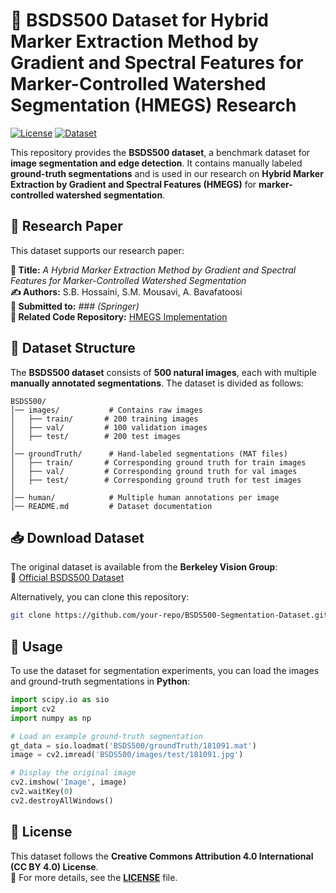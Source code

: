 # 📌 BSDS500 Dataset for Hybrid Marker Extraction Method by Gradient and Spectral Features for Marker-Controlled Watershed Segmentation (HMEGS) Research

[![License](https://img.shields.io/badge/License-CC%20BY%204.0-green)](https://creativecommons.org/licenses/by/4.0/)
[![Dataset](https://img.shields.io/badge/Dataset-BSDS500-blue)](https://www2.eecs.berkeley.edu/Research/Projects/CS/vision/grouping/resources.html)

This repository provides the **BSDS500 dataset**, a benchmark dataset for **image segmentation and edge detection**. It contains manually labeled **ground-truth segmentations** and is used in our research on **Hybrid Marker Extraction by Gradient and Spectral Features (HMEGS)** for **marker-controlled watershed segmentation**.

## 📄 Research Paper
This dataset supports our research paper:

**📌 Title:** *A Hybrid Marker Extraction Method by Gradient and Spectral Features for Marker-Controlled Watershed Segmentation*  
**✍️ Authors:** S.B. Hossaini, S.M. Mousavi, A. Bavafatoosi  
**📕 Submitted to:** *### (Springer)*  
**🔗 Related Code Repository:** [HMEGS Implementation](https://github.com/your-friend/HMEGS-segmentation](https://github.com/sbehzadh9/HMEGS))

## 📂 Dataset Structure
The **BSDS500 dataset** consists of **500 natural images**, each with multiple **manually annotated segmentations**. The dataset is divided as follows:

```
BSDS500/
│── images/           # Contains raw images
│   ├── train/       # 200 training images
│   ├── val/         # 100 validation images
│   ├── test/        # 200 test images
│
│── groundTruth/      # Hand-labeled segmentations (MAT files)
│   ├── train/       # Corresponding ground truth for train images
│   ├── val/         # Corresponding ground truth for val images
│   ├── test/        # Corresponding ground truth for test images
│
│── human/            # Multiple human annotations per image
│── README.md         # Dataset documentation
```

## 📥 Download Dataset
The original dataset is available from the **Berkeley Vision Group**:  
🔗 [Official BSDS500 Dataset](https://www2.eecs.berkeley.edu/Research/Projects/CS/vision/grouping/resources.html)

Alternatively, you can clone this repository:

```bash
git clone https://github.com/your-repo/BSDS500-Segmentation-Dataset.git
```
## 🚀 Usage
To use the dataset for segmentation experiments, you can load the images and ground-truth segmentations in **Python**:

```python
import scipy.io as sio
import cv2
import numpy as np

# Load an example ground-truth segmentation
gt_data = sio.loadmat('BSDS500/groundTruth/181091.mat')
image = cv2.imread('BSDS500/images/test/181091.jpg')

# Display the original image
cv2.imshow('Image', image)
cv2.waitKey(0)
cv2.destroyAllWindows()
```

## 📜 License
This dataset follows the **Creative Commons Attribution 4.0 International (CC BY 4.0) License**.  
📄 For more details, see the **[LICENSE](https://creativecommons.org/licenses/by/4.0/)** file.

